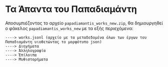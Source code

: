 # Τα Άπαντα του Παπαδιαμάντη

Αποσυμπιέζοντας το αρχείο `papadiamantis_works_new.zip`, θα δημιουργηθεί ο φάκελος `papadiamantis_works_new` με τα εξής περιεχόμενα:

    ----> works.jsonl (αρχείο με τα μεταδεδομένα όλων των έργων του Παπαδιαμάντη υιοθετώντας το μορφότυπο json)
    ----> Διηγήματα
    ----> Ἀλληλογραφία
    ----> Ἐπίλοιπα
    ----> Μυθιστορήματα
    
